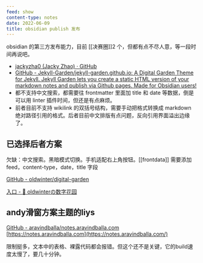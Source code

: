 ```yaml
---
feed: show
content-type: notes
date: 2022-06-09
title: obsidian publish 发布
---
```


obsidian 的第三方发布能力，目前 [[决赛圈]]2 个，但都有点不尽人意，等一段时间再说吧。

- [jackyzha0 (Jacky Zhao) · GitHub](https://github.com/jackyzha0)
- [GitHub - Jekyll-Garden/jekyll-garden.github.io: A Digital Garden Theme for Jekyll. Jekyll Garden lets you create a static HTML version of your markdown notes and publish via Github pages. Made for Obsidian users!](https://github.com/Jekyll-Garden/jekyll-garden.github.io)
- 都不支持中文搜索，都需要往 frontmatter 里面加 title 和 date 等数据，倒是可以用 linter 插件时间，但还是有点麻烦。
- 前者目前不支持 wikilink 的双括号结构，需要手动把格式转换成 markdown 绝对路径引用的格式。后者目前中文排版有点问题，反向引用界面溢出边缘了。

## 已选择后者方案

欠缺：中文搜索。黑暗模式切换。手机适配右上角按钮。[[frontdata]] 需要添加 feed，content-type，date，title 字段

[GitHub - oldwinter/digital-garden](https://github.com/oldwinter/digital-garden)

[入口 - 🌱 oldwinterの数字花园](https://blog.oldwinter.top/)


## andy滑窗方案主题的liys
[GitHub - aravindballa/notes.aravindballa.com](https://github.com/aravindballa/notes.aravindballa.com)
[https://notes.aravindballa.com](https://notes.aravindballa.com/)

限制挺多，文本中的表格、裸露代码都会报错。但这个还不是关键，它的build速度太慢了，要几十分钟。